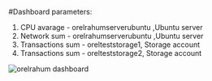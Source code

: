 #Dashboard parameters: 
1. CPU avarage - orelrahumserverubuntu ,Ubuntu server
2. Network sum - orelrahumserverubuntu ,Ubuntu server
3. Transactions sum - orelteststorage1, Storage account
4. Transactions sum - orelteststorage2, Storage account

![orelrahum dashboard](https://dev.azure.com/Orelrahum8/fb5604e4-5a67-475b-909a-cb7bee6ca465/_apis/git/repositories/76f0dc8c-443f-43c0-92c0-b9a34267dee5/items?path=/Dashboard/orelrahumubuntu_group%20dashboard%20exmpale.PNG&versionDescriptor%5BversionOptions%5D=0&versionDescriptor%5BversionType%5D=0&versionDescriptor%5Bversion%5D=main&resolveLfs=true&%24format=octetStream&api-version=5.0)